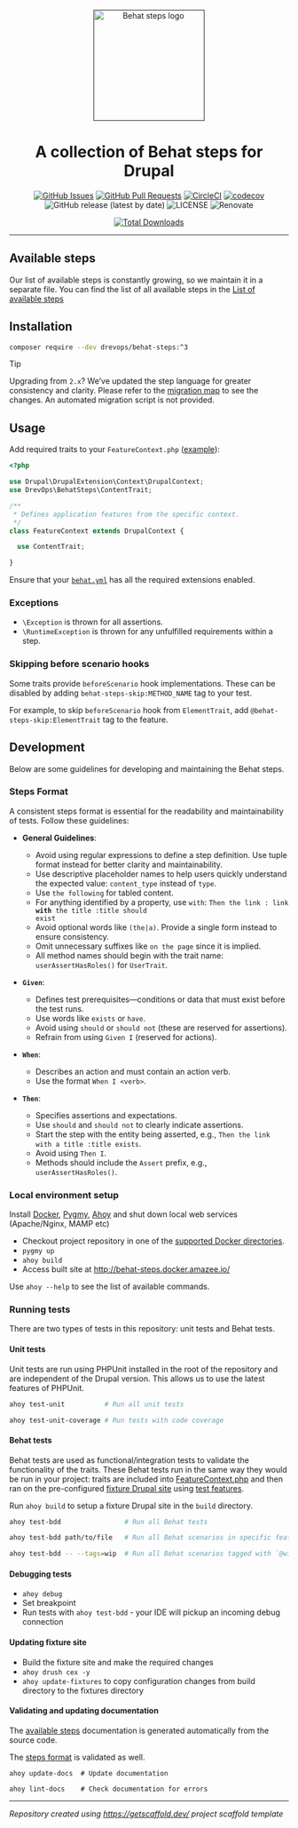 <p align="center">
  <a href="" rel="noopener"><img width=200px height=200px src="https://placehold.jp/000000/ffffff/200x200.png?text=Behat+steps&css=%7B%22border-radius%22%3A%22%20100px%22%7D" alt="Behat steps logo"></a>
</p>

<h1 align="center">A collection of Behat steps for Drupal</h1>

<div align="center">

[![GitHub Issues](https://img.shields.io/github/issues/DrevOps/behat-steps.svg)](https://github.com/DrevOps/behat-steps/issues)
[![GitHub Pull Requests](https://img.shields.io/github/issues-pr/DrevOps/behat-steps.svg)](https://github.com/DrevOps/behat-steps/pulls)
[![CircleCI](https://circleci.com/gh/drevops/behat-steps.svg?style=shield)](https://circleci.com/gh/drevops/behat-steps)
[![codecov](https://codecov.io/gh/drevops/bats-helpers/graph/badge.svg?token=O0ZYROWCCK)](https://codecov.io/gh/drevops/bats-helpers)
![GitHub release (latest by date)](https://img.shields.io/github/v/release/drevops/behat-steps)
![LICENSE](https://img.shields.io/github/license/drevops/behat-steps)
![Renovate](https://img.shields.io/badge/renovate-enabled-green?logo=renovatebot)

[![Total Downloads](https://poser.pugx.org/drevops/behat-steps/downloads)](https://packagist.org/packages/drevops/behat-steps)

</div>

---

## Available steps

Our list of available steps is constantly growing, so we maintain it in a
separate file. You can find the list of all available steps in the
[List of available steps](steps.md)

## Installation

```bash
composer require --dev drevops/behat-steps:^3
```

> [!TIP]
> Upgrading from `2.x`? We’ve updated the step language for greater consistency
> and clarity. Please refer to the [migration map](MIGRATION.md) to see the
> changes. An automated migration script is not provided.

## Usage

Add required traits to your
`FeatureContext.php` ([example](tests/behat/bootstrap/FeatureContext.php)):

```php
<?php

use Drupal\DrupalExtension\Context\DrupalContext;
use DrevOps\BehatSteps\ContentTrait;

/**
 * Defines application features from the specific context.
 */
class FeatureContext extends DrupalContext {

  use ContentTrait;

}
```

Ensure that your [`behat.yml`](behat.yml) has all the required extensions
enabled.

### Exceptions

- `\Exception` is thrown for all assertions.
- `\RuntimeException` is thrown for any unfulfilled requirements within a step.

### Skipping before scenario hooks

Some traits provide `beforeScenario` hook implementations. These can be disabled
by adding `behat-steps-skip:METHOD_NAME` tag to your test.

For example, to skip `beforeScenario` hook from `ElementTrait`, add
`@behat-steps-skip:ElementTrait` tag to the feature.

## Development

Below are some guidelines for developing and maintaining the Behat steps.

### Steps Format

A consistent steps format is essential for the readability and maintainability
of tests. Follow these guidelines:

- **General Guidelines**:
  - Avoid using regular expressions to define a step definition. Use tuple
    format instead for better clarity and maintainability.
  - Use descriptive placeholder names to help users quickly understand the
    expected value: `content_type` instead of `type`.
  - Use `the following` for tabled content.
  - For anything identified by a property, use `with`: <code>Then the link :
    link <b>with</b> the title :title should exist</code>
  - Avoid optional words like `(the|a)`. Provide a single form instead to ensure
    consistency.
  - Omit unnecessary suffixes like `on the page` since it is implied.
  - All method names should begin with the trait name: `userAssertHasRoles()`
    for `UserTrait`.

- **`Given`**:
  - Defines test prerequisites—conditions or data that must exist before the
    test runs.
  - Use words like `exists` or `have`.
  - Avoid using `should` or `should not` (these are reserved for assertions).
  - Refrain from using `Given I` (reserved for actions).

- **`When`**:
  - Describes an action and must contain an action verb.
  - Use the format `When I <verb>`.

- **`Then`**:
  - Specifies assertions and expectations.
  - Use `should` and `should not` to clearly indicate assertions.
  - Start the step with the entity being asserted, e.g.,
    `Then the link with a title :title exists`.
  - Avoid using `Then I`.
  - Methods should include the `Assert` prefix, e.g., `userAssertHasRoles()`.

### Local environment setup

Install [Docker](https://www.docker.com/), [Pygmy](https://github.com/pygmystack/pygmy), [Ahoy](https://github.com/ahoy-cli/ahoy)
and shut down local web services (Apache/Nginx, MAMP etc)

- Checkout project repository in one of
  the [supported Docker directories](https://docs.docker.com/docker-for-mac/osxfs/#access-control).
- `pygmy up`
- `ahoy build`
- Access built site at http://behat-steps.docker.amazee.io/

Use `ahoy --help` to see the list of available commands.

### Running tests

There are two types of tests in this repository: unit tests and Behat tests.

#### Unit tests

Unit tests are run using PHPUnit installed in the root of the repository and
are independent of the Drupal version. This allows us to use the latest
features of PHPUnit.

```bash
ahoy test-unit          # Run all unit tests

ahoy test-unit-coverage # Run tests with code coverage
```

#### Behat tests

Behat tests are used as functional/integration tests to validate the
functionality of the traits. These Behat tests run in the same way they
would be run in your project: traits are included
into [FeatureContext.php](tests/behat/bootstrap/FeatureContext.php)
and then ran on the
pre-configured [fixture Drupal site](tests/behat/fixtures/d10)
using [test features](tests/behat/features).

Run `ahoy build` to setup a fixture Drupal site in the `build` directory.

```bash
ahoy test-bdd                # Run all Behat tests

ahoy test-bdd path/to/file   # Run all Behat scenarios in specific feature file

ahoy test-bdd -- --tags=wip  # Run all Behat scenarios tagged with `@wip` tag
```

#### Debugging tests

- `ahoy debug`
- Set breakpoint
- Run tests with `ahoy test-bdd` - your IDE will pickup an incoming debug
  connection

#### Updating fixture site

- Build the fixture site and make the required changes
- `ahoy drush cex -y`
- `ahoy update-fixtures` to copy configuration
  changes from build directory to the fixtures directory

#### Validating and updating documentation

The [available steps](steps.md) documentation is generated automatically from
the source code.

The [steps format](#steps-format) is validated as well.

```
ahoy update-docs  # Update documentation

ahoy lint-docs    # Check documentation for errors
```

---
_Repository created using https://getscaffold.dev/ project scaffold template_
